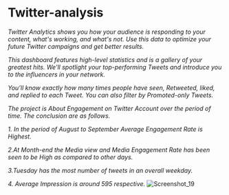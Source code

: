# Twitter-analysis
*Twitter Analytics shows you how your audience is responding to your content, what's working, and what's not. Use this data to optimize your future Twitter campaigns and get better results.*

*This dashboard features high-level statistics and is a gallery of your greatest hits. We’ll spotlight your top-performing Tweets and introduce you to the influencers in your network.*

*You’ll know exactly how many times people have seen, Retweeted, liked, and replied to each Tweet. You can also filter by Promoted-only Tweets.*

*The project is About Engagement on Twitter Account over the period of time. The conclusion are as follows.*

*1. In the period of August to September Average Engagement Rate is Highest.* 

*2.At Month-end the Media view and Media Engagement Rate has been seen to be High as compared to other days.* 

*3.Tuesday has the most number of tweets in an overall weekday.*

*4. Average Impression is around 595 respective.*
![Screenshot_19](https://user-images.githubusercontent.com/108445074/191402314-df6c1351-1b46-41d1-8ffd-45b845faca57.png)
